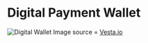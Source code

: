 # Digital Payment Wallet

<img src="https://www.vesta.io/hubfs/digital-wallet-protection.png" alt="Digital Wallet"/>
Image source = <a href="<https://www.vesta.io/hubfs/digital-wallet-protection.png" target="_blank"> Vesta.io </a>
